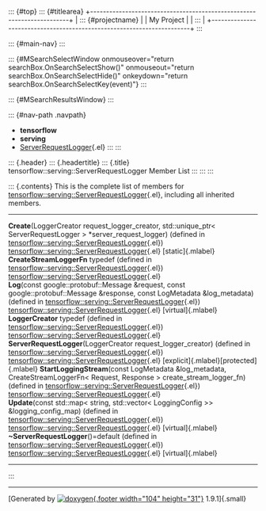 ::: {#top}
::: {#titlearea}
+-----------------------------------------------------------------------+
| ::: {#projectname}                                                    |
| My Project                                                            |
| :::                                                                   |
+-----------------------------------------------------------------------+
:::

::: {#main-nav}
:::

::: {#MSearchSelectWindow onmouseover="return searchBox.OnSearchSelectShow()" onmouseout="return searchBox.OnSearchSelectHide()" onkeydown="return searchBox.OnSearchSelectKey(event)"}
:::

::: {#MSearchResultsWindow}
:::

::: {#nav-path .navpath}
-   **tensorflow**
-   **serving**
-   [ServerRequestLogger](classtensorflow_1_1serving_1_1ServerRequestLogger.html){.el}
:::
:::

::: {.header}
::: {.headertitle}
::: {.title}
tensorflow::serving::ServerRequestLogger Member List
:::
:::
:::

::: {.contents}
This is the complete list of members for
[tensorflow::serving::ServerRequestLogger](classtensorflow_1_1serving_1_1ServerRequestLogger.html){.el},
including all inherited members.

  ------------------------------------------------------------------------------------------------------------------------------------------------------------------------------------------------------------------------------------------------------- --------------------------------------------------------------------------------------------------------- -----------------------------------------
  **Create**(LoggerCreator request\_logger\_creator, std::unique\_ptr\< ServerRequestLogger \> \*server\_request\_logger) (defined in [tensorflow::serving::ServerRequestLogger](classtensorflow_1_1serving_1_1ServerRequestLogger.html){.el})            [tensorflow::serving::ServerRequestLogger](classtensorflow_1_1serving_1_1ServerRequestLogger.html){.el}   [static]{.mlabel}
  **CreateStreamLoggerFn** typedef (defined in [tensorflow::serving::ServerRequestLogger](classtensorflow_1_1serving_1_1ServerRequestLogger.html){.el})                                                                                                   [tensorflow::serving::ServerRequestLogger](classtensorflow_1_1serving_1_1ServerRequestLogger.html){.el}   
  **Log**(const google::protobuf::Message &request, const google::protobuf::Message &response, const LogMetadata &log\_metadata) (defined in [tensorflow::serving::ServerRequestLogger](classtensorflow_1_1serving_1_1ServerRequestLogger.html){.el})     [tensorflow::serving::ServerRequestLogger](classtensorflow_1_1serving_1_1ServerRequestLogger.html){.el}   [virtual]{.mlabel}
  **LoggerCreator** typedef (defined in [tensorflow::serving::ServerRequestLogger](classtensorflow_1_1serving_1_1ServerRequestLogger.html){.el})                                                                                                          [tensorflow::serving::ServerRequestLogger](classtensorflow_1_1serving_1_1ServerRequestLogger.html){.el}   
  **ServerRequestLogger**(LoggerCreator request\_logger\_creator) (defined in [tensorflow::serving::ServerRequestLogger](classtensorflow_1_1serving_1_1ServerRequestLogger.html){.el})                                                                    [tensorflow::serving::ServerRequestLogger](classtensorflow_1_1serving_1_1ServerRequestLogger.html){.el}   [explicit]{.mlabel}[protected]{.mlabel}
  **StartLoggingStream**(const LogMetadata &log\_metadata, CreateStreamLoggerFn\< Request, Response \> create\_stream\_logger\_fn) (defined in [tensorflow::serving::ServerRequestLogger](classtensorflow_1_1serving_1_1ServerRequestLogger.html){.el})   [tensorflow::serving::ServerRequestLogger](classtensorflow_1_1serving_1_1ServerRequestLogger.html){.el}   
  **Update**(const std::map\< string, std::vector\< LoggingConfig \>\> &logging\_config\_map) (defined in [tensorflow::serving::ServerRequestLogger](classtensorflow_1_1serving_1_1ServerRequestLogger.html){.el})                                        [tensorflow::serving::ServerRequestLogger](classtensorflow_1_1serving_1_1ServerRequestLogger.html){.el}   [virtual]{.mlabel}
  **\~ServerRequestLogger**()=default (defined in [tensorflow::serving::ServerRequestLogger](classtensorflow_1_1serving_1_1ServerRequestLogger.html){.el})                                                                                                [tensorflow::serving::ServerRequestLogger](classtensorflow_1_1serving_1_1ServerRequestLogger.html){.el}   [virtual]{.mlabel}
  ------------------------------------------------------------------------------------------------------------------------------------------------------------------------------------------------------------------------------------------------------- --------------------------------------------------------------------------------------------------------- -----------------------------------------
:::

------------------------------------------------------------------------

[Generated by [![doxygen](doxygen.svg){.footer width="104"
height="31"}](https://www.doxygen.org/index.html) 1.9.1]{.small}
